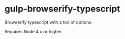 # gulp-browserify-typescript
Browserify typescript with a ton of options.

Requires Node 4.x or higher

